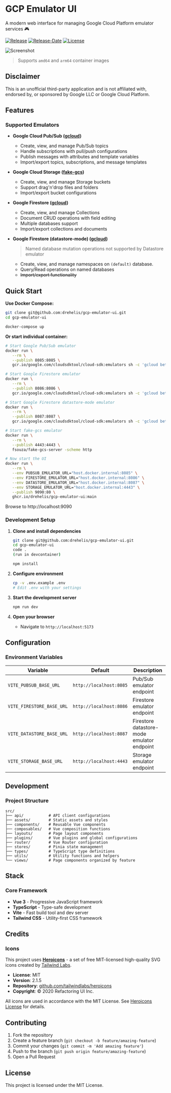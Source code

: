 # GCP Emulator UI

A modern web interface for managing Google Cloud Platform emulator services 🎮

[![Release](https://img.shields.io/github/release/drehelis/gcp-emulator-ui.svg)](https://github.com/drehelis/gcp-emulator-ui/releases/latest)
[![Release-Date](https://img.shields.io/github/release-date/drehelis/gcp-emulator-ui
)](https://github.com/drehelis/gcp-emulator-ui/releases/latest)
[![License](https://img.shields.io/github/license/drehelis/gcp-emulator-ui.svg)](LICENSE)



![Screenshot](https://github.com/user-attachments/assets/f6452186-131f-4f6d-a744-678e4173bc0d)



> Supports `amd64` and `arm64` container images

## Disclaimer
This is an unofficial third-party application and is not affiliated with, endorsed by, or sponsored by Google LLC or Google Cloud Platform.

## Features

### Supported Emulators

- **Google Cloud Pub/Sub ([gcloud](https://cloud.google.com/pubsub/docs/emulator))**
   * Create, view, and manage Pub/Sub topics
   * Handle subscriptions with pull/push configurations
   * Publish messages with attributes and template variables
   * Import/export topics, subscriptions, and message templates

- **Google Cloud Storage ([fake-gcs](https://github.com/fsouza/fake-gcs-server))**
   * Create, view, and manage Storage buckets
   * Support drag'n'drop files and folders
   * Import/export bucket configurations

- **Google Firestore ([gcloud](https://cloud.google.com/firestore/native/docs/emulator))**
   * Create, view, and manage Collections
   * Document CRUD operations with field editing
   * Multiple databases support
   * Import/export collections and documents

- **Google Firestore (datastore-mode) ([gcloud](https://cloud.google.com/datastore/docs/tools/datastore-emulator))**
   > Named database mutation operations not supported by Datastore emulator
   * Create, view, and manage namespaces on `(default)` database.
   * Query/Read operations on named databases
   * ~~Import/export functionality~~


## Quick Start

**Use Docker Compose:**
```bash
git clone git@github.com:drehelis/gcp-emulator-ui.git
cd gcp-emulator-ui

docker-compose up
```

**Or start individual container:**
```bash
# Start Google Pub/Sub emulator
docker run \
   --rm \
   --publish 8085:8085 \
   gcr.io/google.com/cloudsdktool/cloud-sdk:emulators sh -c 'gcloud beta emulators pubsub start --host-port=0.0.0.0:8085'

# Start Google Firestore emulator
docker run \
   --rm \
   --publish 8086:8086 \
   gcr.io/google.com/cloudsdktool/cloud-sdk:emulators sh -c 'gcloud beta emulators firestore start --host-port=0.0.0.0:8086'

# Start Google Firestore datastore-mode emulator
docker run \
   --rm \
   --publish 8087:8087 \
   gcr.io/google.com/cloudsdktool/cloud-sdk:emulators sh -c 'gcloud beta emulators firestore start --database-mode=datastore-mode --host-port=0.0.0.0:8087'

# Start fake-gcs emulator
docker run \
   --rm \
   --publish 4443:4443 \
   fsouza/fake-gcs-server -scheme http

# Now start the UI
docker run \
   --rm \
   --env PUBSUB_EMULATOR_URL="host.docker.internal:8085" \
   --env FIRESTORE_EMULATOR_URL="host.docker.internal:8086" \
   --env DATASTORE_EMULATOR_URL="host.docker.internal:8087" \
   --env STORAGE_EMULATOR_URL="host.docker.internal:4443" \
   --publish 9090:80 \
   ghcr.io/drehelis/gcp-emulator-ui:main
```

Browse to http://localhost:9090

### Development Setup

1. **Clone and install dependencies**
   ```bash
   git clone git@github.com:drehelis/gcp-emulator-ui.git
   cd gcp-emulator-ui
   code .
   (run in devcontainer)
   
   npm install
   ```

2. **Configure environment**
   ```bash
   cp -v .env.example .env
   # Edit .env with your settings
   ```

3. **Start the development server**
   ```bash
   npm run dev
   ```

4. **Open your browser**
   - Navigate to `http://localhost:5173`

## Configuration

### Environment Variables

| Variable | Default | Description |
|----------|---------|-------------|
| `VITE_PUBSUB_BASE_URL` | `http://localhost:8085` | Pub/Sub emulator endpoint |
| `VITE_FIRESTORE_BASE_URL` | `http://localhost:8086` | Firestore emulator endpoint |
| `VITE_DATASTORE_BASE_URL` | `http://localhost:8087` | Firestore datastore-mode emulator endpoint |
| `VITE_STORAGE_BASE_URL` | `http://localhost:4443` | Storage emulator endpoint |

## Development

### Project Structure

```
src/
├── api/           # API client configurations
├── assets/        # Static assets and styles
├── components/    # Reusable Vue components
├── composables/   # Vue composition functions
├── layouts/       # Page layout components
├── plugins/       # Vue plugins and global configurations
├── router/        # Vue Router configuration
├── stores/        # Pinia state management
├── types/         # TypeScript type definitions
├── utils/         # Utility functions and helpers
└── views/         # Page components organized by feature
```

## Stack

### Core Framework
- **Vue 3** - Progressive JavaScript framework
- **TypeScript** - Type-safe development
- **Vite** - Fast build tool and dev server
- **Tailwind CSS** - Utility-first CSS framework

## Credits

### Icons
This project uses [**Heroicons**](https://heroicons.com/) - a set of free MIT-licensed high-quality SVG icons created by [Tailwind Labs](https://tailwindlabs.com/).

- **License**: MIT
- **Version**: 2.1.5
- **Repository**: [github.com/tailwindlabs/heroicons](https://github.com/tailwindlabs/heroicons)
- **Copyright**: © 2020 Refactoring UI Inc.

All icons are used in accordance with the MIT License. See [Heroicons License](https://github.com/tailwindlabs/heroicons/blob/master/LICENSE) for details.

## Contributing

1. Fork the repository
2. Create a feature branch (`git checkout -b feature/amazing-feature`)
3. Commit your changes (`git commit -m 'Add amazing feature'`)
4. Push to the branch (`git push origin feature/amazing-feature`)
5. Open a Pull Request

## License

This project is licensed under the MIT License.
